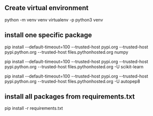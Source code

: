 ## Create virtual environment

python -m venv venv
virtualenv -p python3 venv

## install one specific package

pip install --default-timeout=100 --trusted-host pypi.org --trusted-host pypi.python.org --trusted-host files.pythonhosted.org numpy

pip install --default-timeout=100 --trusted-host pypi.org --trusted-host pypi.python.org --trusted-host files.pythonhosted.org -U scikit-learn

<!-- autopep8 automatically formats Python code to conform to the PEP 8 style guide. It uses the pycodestyle utility to determine what parts of the code needs to be formatted. autopep8 is capable of fixing most of the formatting issues that can be reported by pycodestyle. -->
<!-- https://pypi.org/project/autopep8/ -->

pip install --default-timeout=100 --trusted-host pypi.org --trusted-host pypi.python.org --trusted-host files.pythonhosted.org -U autopep8

## install all packages from requirements.txt

pip install -r requirements.txt
